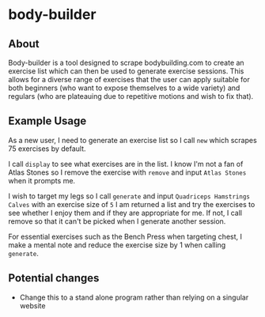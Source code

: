 # body-builder

## About

Body-builder is a tool designed to scrape bodybuilding.com to create an exercise list which can then be used to generate exercise sessions. This allows for a diverse range of exercises that the user can apply suitable for both beginners (who want to expose themselves to a wide variety) and regulars (who are plateauing due to repetitive motions and wish to fix that).

## Example Usage

As a new user, I need to generate an exercise list so I call `new` which scrapes 75 exercises by default.

I call `display` to see what exercises are in the list. I know I'm not a fan of Atlas Stones so I remove the exercise with `remove` and input `Atlas Stones` when it prompts me.

I wish to target my legs so I call `generate` and input `Quadriceps Hamstrings Calves` with an exercise size of `5`
I am returned a list and try the exercises to see whether I enjoy them and if they are appropriate for me. If not, I call remove so that it can't be picked when I generate another session.

For essential exercises such as the Bench Press when targeting chest, I make a mental note and reduce the exercise size by 1 when calling `generate`.

## Potential changes

- Change this to a stand alone program rather than relying on a singular website
